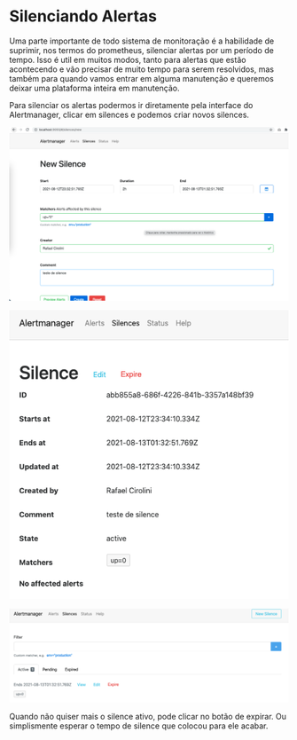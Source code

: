 # Silenciando Alertas

Uma parte importante de todo sistema de monitoração é a habilidade de suprimir, nos termos do prometheus, silenciar alertas por um período de tempo. Isso é util em muitos modos, tanto para alertas que estão acontecendo e vão precisar de muito tempo para serem resolvidos, mas também para quando vamos entrar em alguma manutenção e queremos deixar uma plataforma inteira em manutenção.

Para silenciar os alertas podermos ir diretamente pela interface do Alertmanager, clicar em silences e podemos criar novos silences.

![Alertmanager-silence1](/06_alerting/images/alertmanager-silence1.png "Alertmanager-silence1")

![Alertmanager-silence2](/06_alerting/images/alertmanager-silence2.png "Alertmanager-silence2")

![Alertmanager-silence3](/06_alerting/images/alertmanager-silence3.png "Alertmanager-silence3")

Quando não quiser mais o silence ativo, pode clicar no botão de expirar. Ou simplismente esperar o tempo de silence que colocou para ele acabar.
